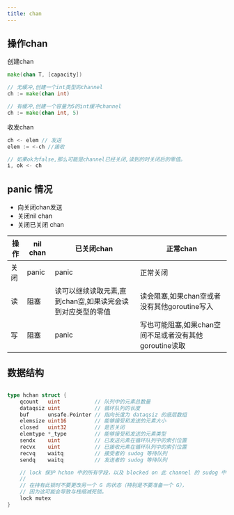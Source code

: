 ```yaml
---
title: chan
---
```

## 操作chan
创建chan
```go
make(chan T, [capacity])

// 无缓冲,创建一个int类型的channel
ch := make(chan int)

// 有缓冲,创建一个容量为5的int缓冲channel
ch := make(chan int, 5)
```
收发chan
```go
ch <- elem // 发送
elem := <-ch //接收

// 如果ok为false,那么可能是channel已经关闭,读到的时关闭后的零值。
i, ok <- ch
```

## panic 情况

- 向关闭chan发送
- 关闭nil chan
- 关闭已关闭 chan

| 操作      | nil chan | 已关闭chan   | 正常chan                                                |
|---------|----------|-----------|-------------------------------------------------------|
| 关闭      | panic    | panic     | 正常关闭                                                  |
| 读 | 阻塞       | 读可以继续读取元素,直到chan空,如果读完会读到对应类型的零值 | 读会阻塞,如果chan空或者没有其他goroutine写入    |
| 写 | 阻塞       | panic     | 写也可能阻塞,如果chan空间不足或者没有其他goroutine读取 |

## 数据结构
```go

type hchan struct {
	qcount   uint           // 队列中的元素总数量
	dataqsiz uint           // 循环队列的长度
	buf      unsafe.Pointer // 指向长度为 dataqsiz 的底层数组
	elemsize uint16         // 能够接受和发送的元素大小
	closed   uint32         // 是否关闭
	elemtype *_type         // 能够接受和发送的元素类型
	sendx    uint           // 已发送元素在循环队列中的索引位置
	recvx    uint           // 已接收元素在循环队列中的索引位置
	recvq    waitq          // 接受者的 sudog 等待队列
	sendq    waitq          // 发送者的 sudog 等待队列

	// lock 保护 hchan 中的所有字段，以及 blocked on 此 channel 的 sudog 中的一些字段。
	//
	// 在持有此锁时不要更改另一个 G 的状态（特别是不要准备一个 G），
	// 因为这可能会导致与栈缩减死锁。
	lock mutex
}

```